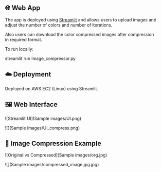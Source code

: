 ## 🌐 Web App

The app is deployed using [Streamlit](https://streamlit.io) and allows users to upload images and adjust the number of colors and number of iterations.

Also users can download the color compressed images after compression in required format.

To run locally:

streamlit run Image_compressor.py

## ☁️ Deployment

Deployed on AWS EC2 (Linux) using Streamlit.

## 🖼️ Web Interface

![Streamlit UI](Sample images/UI.png)

![](Sample images/UI_compress.png)

## 🎨 Image Compression Example

![Original vs Compressed](Sample images/org.jpg)

![](Sample images/compressed_image.jpg.jpg)

